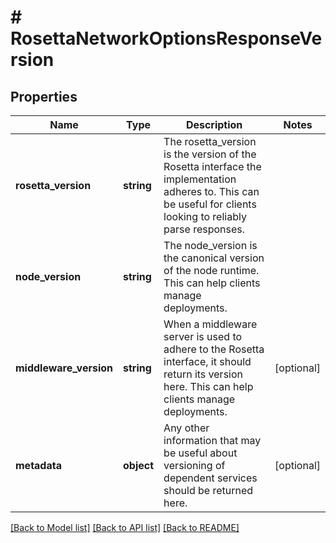 # # RosettaNetworkOptionsResponseVersion

## Properties

Name | Type | Description | Notes
------------ | ------------- | ------------- | -------------
**rosetta_version** | **string** | The rosetta_version is the version of the Rosetta interface the implementation adheres to. This can be useful for clients looking to reliably parse responses. |
**node_version** | **string** | The node_version is the canonical version of the node runtime. This can help clients manage deployments. |
**middleware_version** | **string** | When a middleware server is used to adhere to the Rosetta interface, it should return its version here. This can help clients manage deployments. | [optional]
**metadata** | **object** | Any other information that may be useful about versioning of dependent services should be returned here. | [optional]

[[Back to Model list]](../../README.md#models) [[Back to API list]](../../README.md#endpoints) [[Back to README]](../../README.md)
